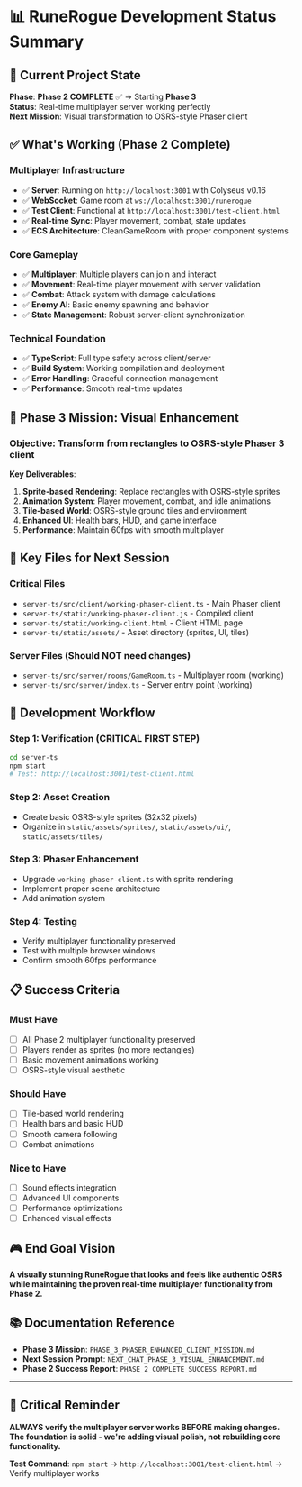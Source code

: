 # 📊 RuneRogue Development Status Summary

## 🎯 **Current Project State**

**Phase**: **Phase 2 COMPLETE** ✅ → Starting **Phase 3**  
**Status**: Real-time multiplayer server working perfectly  
**Next Mission**: Visual transformation to OSRS-style Phaser client

## ✅ **What's Working (Phase 2 Complete)**

### **Multiplayer Infrastructure**

- ✅ **Server**: Running on `http://localhost:3001` with Colyseus v0.16
- ✅ **WebSocket**: Game room at `ws://localhost:3001/runerogue`
- ✅ **Test Client**: Functional at `http://localhost:3001/test-client.html`
- ✅ **Real-time Sync**: Player movement, combat, state updates
- ✅ **ECS Architecture**: CleanGameRoom with proper component systems

### **Core Gameplay**

- ✅ **Multiplayer**: Multiple players can join and interact
- ✅ **Movement**: Real-time player movement with server validation
- ✅ **Combat**: Attack system with damage calculations
- ✅ **Enemy AI**: Basic enemy spawning and behavior
- ✅ **State Management**: Robust server-client synchronization

### **Technical Foundation**

- ✅ **TypeScript**: Full type safety across client/server
- ✅ **Build System**: Working compilation and deployment
- ✅ **Error Handling**: Graceful connection management
- ✅ **Performance**: Smooth real-time updates

## 🎯 **Phase 3 Mission: Visual Enhancement**

### **Objective**: Transform from rectangles to OSRS-style Phaser 3 client

**Key Deliverables**:

1. **Sprite-based Rendering**: Replace rectangles with OSRS-style sprites
2. **Animation System**: Player movement, combat, and idle animations
3. **Tile-based World**: OSRS-style ground tiles and environment
4. **Enhanced UI**: Health bars, HUD, and game interface
5. **Performance**: Maintain 60fps with smooth multiplayer

## 📁 **Key Files for Next Session**

### **Critical Files**

- `server-ts/src/client/working-phaser-client.ts` - Main Phaser client
- `server-ts/static/working-phaser-client.js` - Compiled client
- `server-ts/static/working-client.html` - Client HTML page
- `server-ts/static/assets/` - Asset directory (sprites, UI, tiles)

### **Server Files (Should NOT need changes)**

- `server-ts/src/server/rooms/GameRoom.ts` - Multiplayer room (working)
- `server-ts/src/server/index.ts` - Server entry point (working)

## 🚀 **Development Workflow**

### **Step 1: Verification** (CRITICAL FIRST STEP)

```bash
cd server-ts
npm start
# Test: http://localhost:3001/test-client.html
```

### **Step 2: Asset Creation**

- Create basic OSRS-style sprites (32x32 pixels)
- Organize in `static/assets/sprites/`, `static/assets/ui/`, `static/assets/tiles/`

### **Step 3: Phaser Enhancement**

- Upgrade `working-phaser-client.ts` with sprite rendering
- Implement proper scene architecture
- Add animation system

### **Step 4: Testing**

- Verify multiplayer functionality preserved
- Test with multiple browser windows
- Confirm smooth 60fps performance

## 📋 **Success Criteria**

### **Must Have**

- [ ] All Phase 2 multiplayer functionality preserved
- [ ] Players render as sprites (no more rectangles)
- [ ] Basic movement animations working
- [ ] OSRS-style visual aesthetic

### **Should Have**

- [ ] Tile-based world rendering
- [ ] Health bars and basic HUD
- [ ] Smooth camera following
- [ ] Combat animations

### **Nice to Have**

- [ ] Sound effects integration
- [ ] Advanced UI components
- [ ] Performance optimizations
- [ ] Enhanced visual effects

## 🎮 **End Goal Vision**

**A visually stunning RuneRogue that looks and feels like authentic OSRS while maintaining the proven real-time multiplayer functionality from Phase 2.**

## 📚 **Documentation Reference**

- **Phase 3 Mission**: `PHASE_3_PHASER_ENHANCED_CLIENT_MISSION.md`
- **Next Session Prompt**: `NEXT_CHAT_PHASE_3_VISUAL_ENHANCEMENT.md`
- **Phase 2 Success Report**: `PHASE_2_COMPLETE_SUCCESS_REPORT.md`

---

## 🚨 **Critical Reminder**

**ALWAYS verify the multiplayer server works BEFORE making changes. The foundation is solid - we're adding visual polish, not rebuilding core functionality.**

**Test Command**: `npm start` → `http://localhost:3001/test-client.html` → Verify multiplayer works
